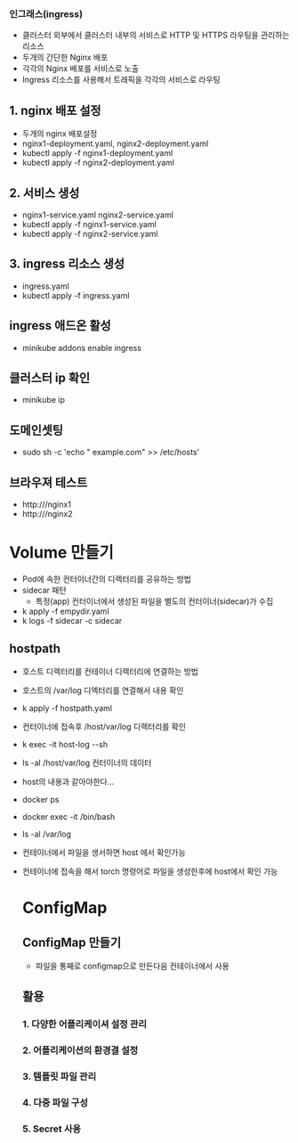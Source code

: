 ### 인그래스(ingress)
- 클러스터 외부에서 클러스터 내부의 서비스로 HTTP 및 HTTPS 라우팅을 관리하는 리소스
- 두개의 간단한 Nginx 배포
- 각각의 Nginx 배포를 서비스로 노출
- Ingress 리소스를 사용해서 트래픽을 각각의 서비스로 라우팅


## 1. nginx 배포 설정
- 두개의 nginx 배포설정
- nginx1-deployment.yaml, nginx2-deployment.yaml
- kubectl apply -f nginx1-deployment.yaml
- kubectl apply -f nginx2-deployment.yaml


## 2. 서비스 생성
- nginx1-service.yaml nginx2-service.yaml
- kubectl apply -f nginx1-service.yaml
- kubectl apply -f nginx2-service.yaml

## 3. ingress 리소스 생성
- ingress.yaml
- kubectl apply -f ingress.yaml

## ingress 애드온 활성
- minikube addons enable ingress


## 클러스터 ip 확인
- minikube ip

## 도메인셋팅 
- sudo sh -c 'echo "<minikube ip> example.com" >> /etc/hosts'

## 브라우져 테스트
- http://<minikube ip>/nginx1
- http://<minikube ip>/nginx2


# Volume 만들기
- Pod에 속한 컨터이너간의 디렉터리를 공유하는 방법
- sidecar 패턴
  - 특정(app) 컨터이너에서 생성된 파일을 별도의 컨터이너(sidecar)가 수집
- k apply -f empydir.yaml
- k logs -f sidecar -c sidecar

## hostpath
- 호스트 디렉터리를 컨테이너 디렉터리에 연결하는 방법
- 호스트의 /var/log 디엑터리를 연결해서 내용 확인
- k apply -f hostpath.yaml
- 컨터이너에 접속후 /host/var/log 디렉터리를 확인
- k exec -it host-log --sh
- ls -al /host/var/log  컨터이너의 데이터
- host의 내용과 같아야한다...
- docker ps
- docker exec -it <containerid> /bin/bash
- ls -al /var/log

- 컨테이너에서 파일을 생서하면 host 에서 확인가능
- 컨테이너에 접속을 해서 torch 명령어로 파일을 생성한후에 host에서 확인 가능

  # ConfigMap
  ## ConfigMap 만들기
   - 파일을 통째로 configmap으로 만든다음 컨테이너에서 사용
 
  ## 활용
  ### 1. 다양한 어플리케이셔 설정 관리
  ### 2. 어플리케이션의 환경결 설정
  ### 3. 템플릿 파일 관리
  ### 4. 다중 파일 구성
  ### 5. Secret 사용
